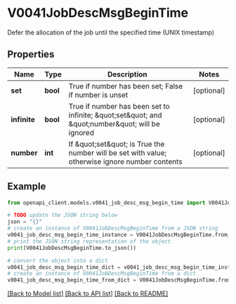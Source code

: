 # V0041JobDescMsgBeginTime

Defer the allocation of the job until the specified time (UNIX timestamp)

## Properties

Name | Type | Description | Notes
------------ | ------------- | ------------- | -------------
**set** | **bool** | True if number has been set; False if number is unset | [optional] 
**infinite** | **bool** | True if number has been set to infinite; \&quot;set\&quot; and \&quot;number\&quot; will be ignored | [optional] 
**number** | **int** | If \&quot;set\&quot; is True the number will be set with value; otherwise ignore number contents | [optional] 

## Example

```python
from openapi_client.models.v0041_job_desc_msg_begin_time import V0041JobDescMsgBeginTime

# TODO update the JSON string below
json = "{}"
# create an instance of V0041JobDescMsgBeginTime from a JSON string
v0041_job_desc_msg_begin_time_instance = V0041JobDescMsgBeginTime.from_json(json)
# print the JSON string representation of the object
print(V0041JobDescMsgBeginTime.to_json())

# convert the object into a dict
v0041_job_desc_msg_begin_time_dict = v0041_job_desc_msg_begin_time_instance.to_dict()
# create an instance of V0041JobDescMsgBeginTime from a dict
v0041_job_desc_msg_begin_time_from_dict = V0041JobDescMsgBeginTime.from_dict(v0041_job_desc_msg_begin_time_dict)
```
[[Back to Model list]](../README.md#documentation-for-models) [[Back to API list]](../README.md#documentation-for-api-endpoints) [[Back to README]](../README.md)


